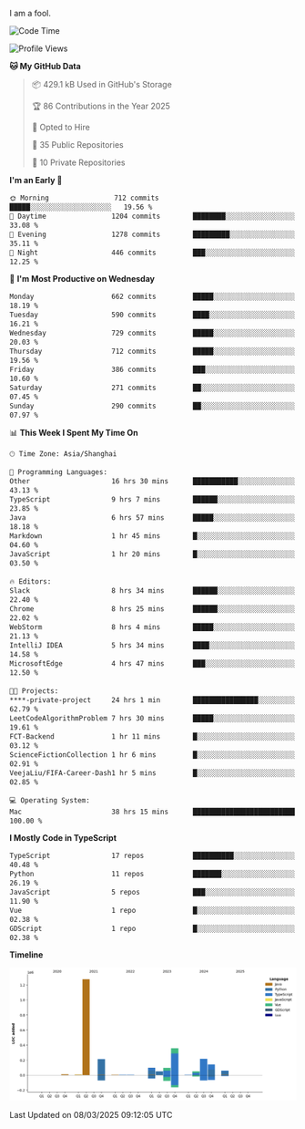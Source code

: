 I am a fool.

<!--START_SECTION:waka-->
![Code Time](http://img.shields.io/badge/Code%20Time-2%2C690%20hrs%2055%20mins-blue)

![Profile Views](http://img.shields.io/badge/Profile%20Views-1-blue)

**🐱 My GitHub Data** 

> 📦 429.1 kB Used in GitHub's Storage 
 > 
> 🏆 86 Contributions in the Year 2025
 > 
> 💼 Opted to Hire
 > 
> 📜 35 Public Repositories 
 > 
> 🔑 10 Private Repositories 
 > 
**I'm an Early 🐤** 

```text
🌞 Morning                712 commits         █████░░░░░░░░░░░░░░░░░░░░   19.56 % 
🌆 Daytime                1204 commits        ████████░░░░░░░░░░░░░░░░░   33.08 % 
🌃 Evening                1278 commits        █████████░░░░░░░░░░░░░░░░   35.11 % 
🌙 Night                  446 commits         ███░░░░░░░░░░░░░░░░░░░░░░   12.25 % 
```
📅 **I'm Most Productive on Wednesday** 

```text
Monday                   662 commits         █████░░░░░░░░░░░░░░░░░░░░   18.19 % 
Tuesday                  590 commits         ████░░░░░░░░░░░░░░░░░░░░░   16.21 % 
Wednesday                729 commits         █████░░░░░░░░░░░░░░░░░░░░   20.03 % 
Thursday                 712 commits         █████░░░░░░░░░░░░░░░░░░░░   19.56 % 
Friday                   386 commits         ███░░░░░░░░░░░░░░░░░░░░░░   10.60 % 
Saturday                 271 commits         ██░░░░░░░░░░░░░░░░░░░░░░░   07.45 % 
Sunday                   290 commits         ██░░░░░░░░░░░░░░░░░░░░░░░   07.97 % 
```


📊 **This Week I Spent My Time On** 

```text
🕑︎ Time Zone: Asia/Shanghai

💬 Programming Languages: 
Other                    16 hrs 30 mins      ███████████░░░░░░░░░░░░░░   43.13 % 
TypeScript               9 hrs 7 mins        ██████░░░░░░░░░░░░░░░░░░░   23.85 % 
Java                     6 hrs 57 mins       █████░░░░░░░░░░░░░░░░░░░░   18.18 % 
Markdown                 1 hr 45 mins        █░░░░░░░░░░░░░░░░░░░░░░░░   04.60 % 
JavaScript               1 hr 20 mins        █░░░░░░░░░░░░░░░░░░░░░░░░   03.50 % 

🔥 Editors: 
Slack                    8 hrs 34 mins       ██████░░░░░░░░░░░░░░░░░░░   22.40 % 
Chrome                   8 hrs 25 mins       ██████░░░░░░░░░░░░░░░░░░░   22.02 % 
WebStorm                 8 hrs 4 mins        █████░░░░░░░░░░░░░░░░░░░░   21.13 % 
IntelliJ IDEA            5 hrs 34 mins       ████░░░░░░░░░░░░░░░░░░░░░   14.58 % 
MicrosoftEdge            4 hrs 47 mins       ███░░░░░░░░░░░░░░░░░░░░░░   12.50 % 

🐱‍💻 Projects: 
****-private-project     24 hrs 1 min        ████████████████░░░░░░░░░   62.79 % 
LeetCodeAlgorithmProblem 7 hrs 30 mins       █████░░░░░░░░░░░░░░░░░░░░   19.61 % 
FCT-Backend              1 hr 11 mins        █░░░░░░░░░░░░░░░░░░░░░░░░   03.12 % 
ScienceFictionCollection 1 hr 6 mins         █░░░░░░░░░░░░░░░░░░░░░░░░   02.91 % 
VeejaLiu/FIFA-Career-Dash1 hr 5 mins         █░░░░░░░░░░░░░░░░░░░░░░░░   02.85 % 

💻 Operating System: 
Mac                      38 hrs 15 mins      █████████████████████████   100.00 % 
```

**I Mostly Code in TypeScript** 

```text
TypeScript               17 repos            ██████████░░░░░░░░░░░░░░░   40.48 % 
Python                   11 repos            ███████░░░░░░░░░░░░░░░░░░   26.19 % 
JavaScript               5 repos             ███░░░░░░░░░░░░░░░░░░░░░░   11.90 % 
Vue                      1 repo              █░░░░░░░░░░░░░░░░░░░░░░░░   02.38 % 
GDScript                 1 repo              █░░░░░░░░░░░░░░░░░░░░░░░░   02.38 % 
```



**Timeline**

![Lines of Code chart](https://raw.githubusercontent.com/VeejaLiu/VeejaLiu/master/assets/bar_graph.png)


 Last Updated on 08/03/2025 09:12:05 UTC
<!--END_SECTION:waka-->
